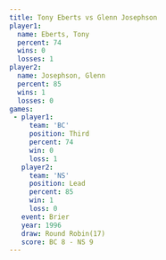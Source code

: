 ```yaml
---
title: Tony Eberts vs Glenn Josephson
player1:                
  name: Eberts, Tony    
  percent: 74           
  wins: 0               
  losses: 1             
player2:                
  name: Josephson, Glenn
  percent: 85           
  wins: 1               
  losses: 0             
games:
 - player1:         
     team: 'BC'     
     position: Third
     percent: 74    
     win: 0         
     loss: 1        
   player2:        
     team: 'NS'    
     position: Lead
     percent: 85   
     win: 1        
     loss: 0       
   event: Brier         
   year: 1996           
   draw: Round Robin(17)
   score: BC 8 - NS 9   
---
```


